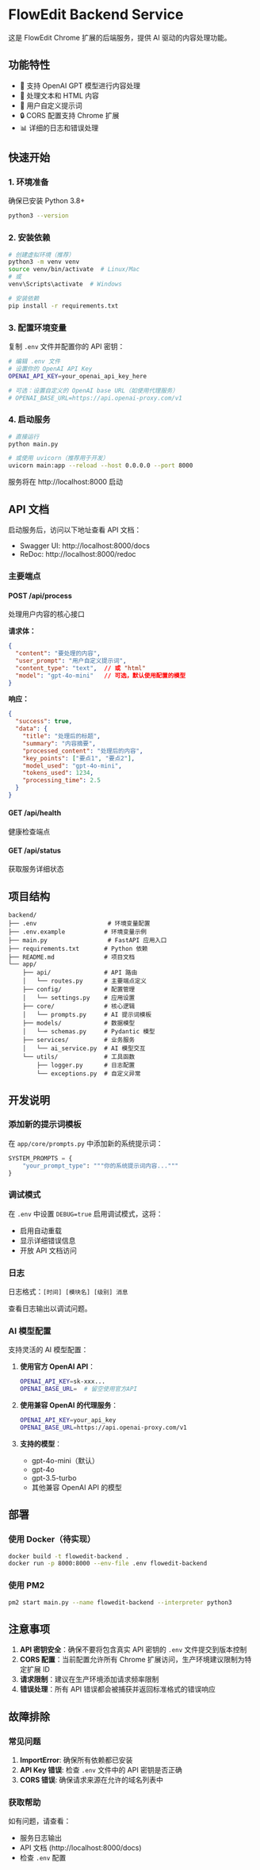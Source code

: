 # FlowEdit Backend Service

这是 FlowEdit Chrome 扩展的后端服务，提供 AI 驱动的内容处理功能。

## 功能特性

- 🤖 支持 OpenAI GPT 模型进行内容处理
- 📝 处理文本和 HTML 内容
- 🔄 用户自定义提示词
- 🔒 CORS 配置支持 Chrome 扩展
- 📊 详细的日志和错误处理

## 快速开始

### 1. 环境准备

确保已安装 Python 3.8+

```bash
python3 --version
```

### 2. 安装依赖

```bash
# 创建虚拟环境（推荐）
python3 -m venv venv
source venv/bin/activate  # Linux/Mac
# 或
venv\Scripts\activate  # Windows

# 安装依赖
pip install -r requirements.txt
```

### 3. 配置环境变量

复制 `.env` 文件并配置你的 API 密钥：

```bash
# 编辑 .env 文件
# 设置你的 OpenAI API Key
OPENAI_API_KEY=your_openai_api_key_here

# 可选：设置自定义的 OpenAI base URL（如使用代理服务）
# OPENAI_BASE_URL=https://api.openai-proxy.com/v1
```

### 4. 启动服务

```bash
# 直接运行
python main.py

# 或使用 uvicorn（推荐用于开发）
uvicorn main:app --reload --host 0.0.0.0 --port 8000
```

服务将在 http://localhost:8000 启动

## API 文档

启动服务后，访问以下地址查看 API 文档：
- Swagger UI: http://localhost:8000/docs
- ReDoc: http://localhost:8000/redoc

### 主要端点

#### POST /api/process
处理用户内容的核心接口

**请求体：**
```json
{
  "content": "要处理的内容",
  "user_prompt": "用户自定义提示词",
  "content_type": "text",  // 或 "html"
  "model": "gpt-4o-mini"   // 可选，默认使用配置的模型
}
```

**响应：**
```json
{
  "success": true,
  "data": {
    "title": "处理后的标题",
    "summary": "内容摘要",
    "processed_content": "处理后的内容",
    "key_points": ["要点1", "要点2"],
    "model_used": "gpt-4o-mini",
    "tokens_used": 1234,
    "processing_time": 2.5
  }
}
```

#### GET /api/health
健康检查端点

#### GET /api/status
获取服务详细状态

## 项目结构

```
backend/
├── .env                    # 环境变量配置
├── .env.example           # 环境变量示例
├── main.py                 # FastAPI 应用入口
├── requirements.txt       # Python 依赖
├── README.md              # 项目文档
└── app/
    ├── api/               # API 路由
    │   └── routes.py      # 主要端点定义
    ├── config/            # 配置管理
    │   └── settings.py    # 应用设置
    ├── core/              # 核心逻辑
    │   └── prompts.py     # AI 提示词模板
    ├── models/            # 数据模型
    │   └── schemas.py     # Pydantic 模型
    ├── services/          # 业务服务
    │   └── ai_service.py  # AI 模型交互
    └── utils/             # 工具函数
        ├── logger.py      # 日志配置
        └── exceptions.py  # 自定义异常
```

## 开发说明

### 添加新的提示词模板

在 `app/core/prompts.py` 中添加新的系统提示词：

```python
SYSTEM_PROMPTS = {
    "your_prompt_type": """你的系统提示词内容..."""
}
```

### 调试模式

在 `.env` 中设置 `DEBUG=true` 启用调试模式，这将：
- 启用自动重载
- 显示详细错误信息
- 开放 API 文档访问

### 日志

日志格式：`[时间] [模块名] [级别] 消息`

查看日志输出以调试问题。

### AI 模型配置

支持灵活的 AI 模型配置：

1. **使用官方 OpenAI API**：
   ```bash
   OPENAI_API_KEY=sk-xxx...
   OPENAI_BASE_URL=  # 留空使用官方API
   ```

2. **使用兼容 OpenAI 的代理服务**：
   ```bash
   OPENAI_API_KEY=your_api_key
   OPENAI_BASE_URL=https://api.openai-proxy.com/v1
   ```

3. **支持的模型**：
   - gpt-4o-mini（默认）
   - gpt-4o
   - gpt-3.5-turbo
   - 其他兼容 OpenAI API 的模型

## 部署

### 使用 Docker（待实现）

```bash
docker build -t flowedit-backend .
docker run -p 8000:8000 --env-file .env flowedit-backend
```

### 使用 PM2

```bash
pm2 start main.py --name flowedit-backend --interpreter python3
```

## 注意事项

1. **API 密钥安全**：确保不要将包含真实 API 密钥的 `.env` 文件提交到版本控制
2. **CORS 配置**：当前配置允许所有 Chrome 扩展访问，生产环境建议限制为特定扩展 ID
3. **请求限制**：建议在生产环境添加请求频率限制
4. **错误处理**：所有 API 错误都会被捕获并返回标准格式的错误响应

## 故障排除

### 常见问题

1. **ImportError**: 确保所有依赖都已安装
2. **API Key 错误**: 检查 `.env` 文件中的 API 密钥是否正确
3. **CORS 错误**: 确保请求来源在允许的域名列表中

### 获取帮助

如有问题，请查看：
- 服务日志输出
- API 文档 (http://localhost:8000/docs)
- 检查 `.env` 配置